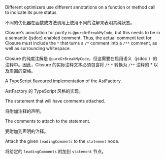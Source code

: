 Different optimizers use different annotations on a function or method call to indicate its pure
status.

不同的优化器在函数或方法调用上使用不同的注解来表明其纯状态。

Closure's annotation for purity is `@pureOrBreakMyCode`, but this needs to be in a semantic
\(jsdoc\) enabled comment. Thus, the actual comment text for Closure must include the `*` that
turns a `/*` comment into a `/**` comment, as well as surrounding whitespace.

Closure 的纯度注解是 `@pureOrBreakMyCode`，但这需要在启用语义（jsdoc
）的注释中。因此，Closure 的实际注释文本必须包含将 `/*` `*` 转换为 `/**` 注释的 \*
以及周围的空格。

A TypeScript flavoured implementation of the AstFactory.

AstFactory 的 TypeScript 风格的实现。

The statement that will have comments attached.

将附加注释的声明。

The comments to attach to the statement.

要附加到声明的注释。

Attach the given `leadingComments` to the `statement` node.

将给定的 `leadingComments` 附加到 `statement` 节点。